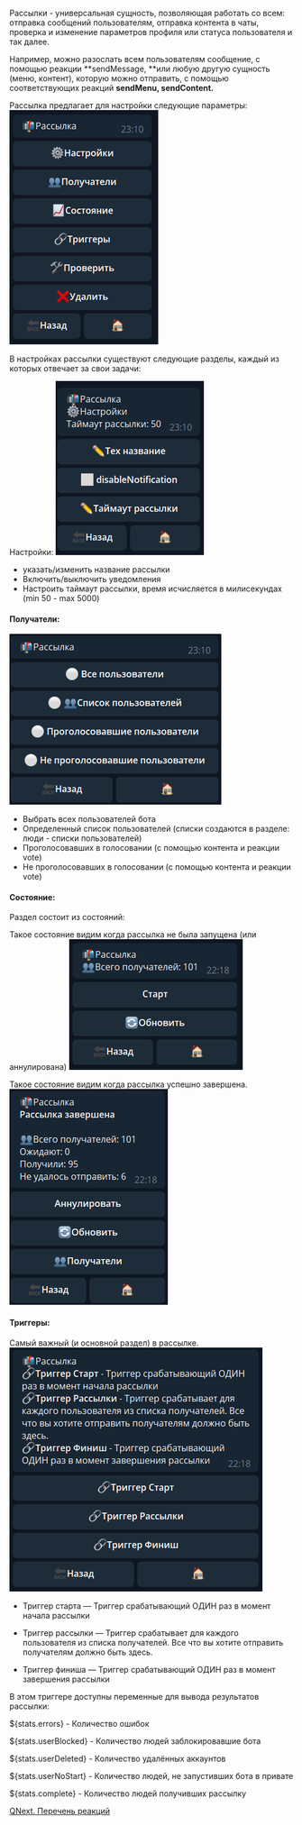 
Рассылки - универсальная сущность, позволяющая работать со всем: отправка сообщений пользователям, отправка контента в чаты, проверка и изменение параметров профиля или статуса пользователя и так далее.



Например,  можно разослать всем пользователям сообщение, с помощью реакции **sendMessage, **или любую другую сущность (меню, контент), которую можно отправить, с помощью соответствующих реакций **sendMenu, sendContent.**



Рассылка предлагает для настройки следующие параметры:
![](./1.png)

В настройках рассылки существуют следующие разделы, каждый из которых отвечает за свои задачи:

Настройки:
![](./2.png)
* указать/изменить название рассылки
* Включить/выключить уведомления
* Настроить таймаут рассылки, время исчисляется в милисекундах (min 50 - max 5000)
#### Получатели:
![](./3.png)
* Выбрать всех пользователей бота
* Определенный список пользователей (списки создаются в разделе: люди - списки пользователей)
* Проголосовавших в голосовании (с помощью контента и реакции vote)
* Не проголосовавших в голосовании (с помощью контента и реакции vote)
#### Состояние:

Раздел состоит из состояний:

Такое состояние видим когда рассылка не была запущена (или аннулирована)
![](./4.png)

Такое состояние видим когда рассылка успешно завершена.
![](./5.png)
#### Триггеры:

Самый важный (и основной раздел) в рассылке.
![](./6.png)
* Триггер старта — Триггер срабатывающий ОДИН раз в момент начала рассылки


* Триггер рассылки — Триггер срабатывает для каждого пользователя из списка получателей. Все что вы хотите отправить получателям должно быть здесь.


* Триггер финиша — Триггер срабатывающий ОДИН раз в момент завершения рассылки

В этом триггере доступны переменные для вывода результатов рассылки:

${stats.errors} - Количество ошибок

${stats.userBlocked} - Количество людей заблокировавшие бота

${stats.userDeleted} - Количество удалённых аккаунтов

${stats.userNoStart} - Количество людей, не запустивших бота в привате

${stats.complete} - Количество людей получивших рассылку



[QNext. Перечень реакций](/ph/QNext-admin-reaction-about-05-01)